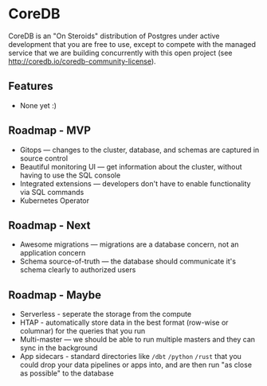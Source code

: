 # CoreDB

CoreDB is an "On Steroids" distribution of Postgres under active development that you are free to use, 
except to compete with the managed service that we are building concurrently with this open project
(see http://coredb.io/coredb-community-license).

## Features

* None yet :)

## Roadmap - MVP

* Gitops — changes to the cluster, database, and schemas are captured in source control
* Beautiful monitoring UI — get information about the cluster, without having to use the SQL console
* Integrated extensions — developers don't have to enable functionality via SQL commands
* Kubernetes Operator

## Roadmap - Next

* Awesome migrations — migrations are a database concern, not an application concern 
* Schema source-of-truth — the database should communicate it's schema clearly to authorized users

## Roadmap - Maybe

* Serverless - seperate the storage from the compute
* HTAP - automatically store data in the best format (row-wise or columnar) for the queries that you run
* Multi-master — we should be able to run multiple masters and they can sync in the background
* App sidecars - standard directories like `/dbt` `/python` `/rust` that you could drop your data pipelines or apps into, and are then run "as close as possible" to the database

